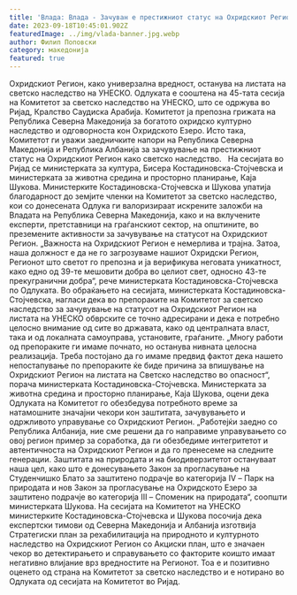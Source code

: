 ```yaml
---
title: 'Влада: Влада - Зачуван е престижниот статус на Охридскиот Регион на листата на УНЕСКО - 16 СЕПТЕМВРИ 2023'
date: 2023-09-18T10:45:01.902Z
featuredImage: ../img/vlada-banner.jpg.webp
author: Филип Поповски
category: македонија
featured: true
---
```

Охридскиот Регион, како универзална вредност, останува на листата на светско наследство на УНЕСКО.
Одлуката е сооштена на 45-тата сесија на Комитетот за светско наследство на УНЕСКО, што се одржува во Ријад, Кралство Саудиска Арабија.
Комитетот ја препозна грижата на Република Северна Македонија за богатото охридско културно наследство и одговорноста кон Охридското Езеро.
Исто така, Комитетот ги уважи заедничките напори на Република Северна Македонија и Република Албанија за зачувување на престижниот статус на Охридскиот Регион како светско наследство.  
На сесијата во Ријад се министерката за култура, Бисера Костадиновска-Стојчевска и министерката за животна средина и просторно планирање, Каја Шукова.
Министерките Костадиновска-Стојчевска и Шукова упатија благодарност до земјите членки на Комитетот за светско наследство, кои со донесената Одлука ги валоризираат искрените заложби на Владата на Република Северна Македонија, како и на вклучените експерти, претставници на граѓанскиот сектор, на општините, во преземените активности за зачувување на статусот на Охридскиот Регион.
„Важноста на Охридскиот Регион е немерлива и трајна. Затоа, наша должност е да не го загрозуваме нашиот Охридски Регион, Регионот што светот го препозна и ја верификува неговата уникатност, како едно од 39-те мешовити добра во целиот свет, односно 43-те прекугранични добра“, рече министерката Костадиновска-Стојчевска по Одлуката.
Во обраќањето на сесијата, министерката Костадиновска-Стојчевска, нагласи дека во препораките на Комитетот за светско наследство за зачувување на статусот на Охридскиот Регион на листата на УНЕСКО обврските се точно адресирани и дека е потребно целосно внимание од сите во државата, како од централната власт, така и од локалната самоуправа, установите, граѓаните.
„Многу работи од препораките ги имаме почнато, но останува нивната целосна реализација. Треба постојано да го имаме предвид фактот дека нашето непостапување по препораките ќе биде причина за впишување на Охридскиот Регион на листата на Светско наследство во опасност“, порача министерката Костадиновска-Стојчевска.
Министерката за животна средина и просторно планирање, Каја Шукова, оцени дека Одлуката на Комитетот го обезбедува потребното време за натамошните значајни чекори кон заштитата, зачувувањето и одржливото управување со Охридскиот Регион.
„Работејќи заедно со Република Албанија, ние сме решени да го направиме управувањето со овој регион пример за соработка, да ги обезбедиме интегритетот и автентичноста на Охридскиот Регион и да го пренесеме на следните генерации. Заштитата на природата и на биодиверзитетот остануваат наша цел, како што е донесувањето Закон за прогласување на Студенчишко Блато за заштитено подрачје во категорија IV – Парк на природата и нов Закон за прогласување на Охридското Езеро за заштитено подрачје во категорија III – Споменик на природата“, соопшти министерката Шукова.
На сесијата на Комитетот на УНЕСКО министерките Костадиновска-Стојчевска и Шукова посочија дека експертски тимови од Северна Македонија и Албанија изготвија Стратегиски план за рехабилитација на природното и културното наследство на Охридскиот Регион со Акциски план, што е значаен чекор во детектирањето и справувањето со факторите коишто имаат негативно влијание врз вредностите на Регионот. Тоа е и позитивно оценето од страна на Комитетот за светско наследство и е нотирано во Одлуката од сесијата на Комитетот во Ријад.
